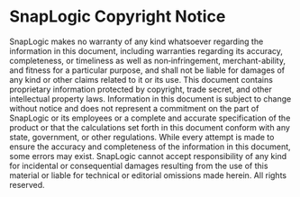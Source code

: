 # SnapLogic Copyright Notice

SnapLogic makes no warranty of any kind whatsoever regarding the information in this document, including warranties regarding its accuracy, completeness, or timeliness as well as non‐infringement, merchant-ability, and fitness for a particular purpose, and shall not be liable for damages of any kind or other claims related to it or its use. This document contains proprietary information protected by copyright, trade secret, and other intellectual property laws. Information in this document is subject to change without notice and does not represent a commitment on the part of SnapLogic or its employees or a complete and accurate specification of the product or that the calculations set forth in this document conform with any state, government, or other regulations. While every attempt is made to ensure the accuracy and completeness of the information in this document, some errors may exist. SnapLogic cannot accept responsibility of any kind for incidental or consequential damages resulting from the use of this material or liable for technical or editorial omissions made herein. All rights reserved.

